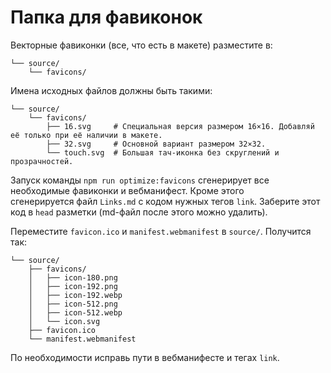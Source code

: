 # Папка для фавиконок

Векторные фавиконки (все, что есть в макете) разместите в:

```shell
└── source/
    └── favicons/
```

Имена исходных файлов должны быть такими:

```shell
└── source/
    └── favicons/
        ├── 16.svg     # Специальная версия размером 16×16. Добавляй её только при её наличии в макете.
        ├── 32.svg     # Основной вариант размером 32×32.
        └── touch.svg  # Большая тач-иконка без скруглений и прозрачностей.
```

Запуск команды `npm run optimize:favicons` сгенерирует все необходимые фавиконки и вебманифест. Кроме этого сгенерируется файл `Links.md` с кодом нужных тегов `link`. Заберите этот код в `head` разметки (md-файл после этого можно удалить).

Переместите `favicon.ico` и `manifest.webmanifest` в `source/`. Получится так:

```shell
└── source/
    ├── favicons/
    │   ├── icon-180.png
    │   ├── icon-192.png
    │   ├── icon-192.webp
    │   ├── icon-512.png
    │   ├── icon-512.webp
    │   └── icon.svg
    ├── favicon.ico
    └── manifest.webmanifest
```

По необходимости исправь пути в вебманифесте и тегах `link`.
